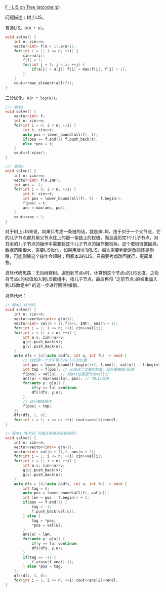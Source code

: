 [F - LIS on Tree (atcoder.jp)](https://atcoder.jp/contests/abc165/tasks/abc165_f)

问题描述：树上LIS。

普通LIS。`O(n * n)`。

```cpp
void solve() {
    int n; cin>>n;
    vector<int> f(n + 1),a(n+1);
    for(int i = 1; i <= n; ++i) {
        cin>>a[i];
        f[i] = 1;
        for(int j = 1; j < i; ++j) {
            if(a[i] > a[j]) f[i] = max(f[i], f[j] + 1);
        }
    }
    cout<<*max_element(all(f));
}
```

二分优化。`O(n * log(n))`。

```cpp
/// 版本1
void solve() {
    vector<int> f;
    int n; cin>>n;
    for(int i = 0; i < n; ++i) {
        int t; cin>>t;
        auto pos = lower_bound(all(f), t);
        if(pos == f.end()) f.push_back(t);
        else *pos = t;
    }
    cout<<f.size();
}
```

```cpp
/// 版本2
void solve() {
    int n; cin>>n;
    vector<int> f(n,INF);
    int ans = -1;
    for(int i = 0; i < n; ++i) {
        int t; cin>>t;
        int pos = lower_bound(all(f), t) - f.begin();
        f[pos] = t;
        ans = max(ans, pos);
    }
    cout<<ans + 1;
}
```

对于树上LIS来说，如果只考虑一条链的话，就是裸LIS。由于对于一个父节点，它的儿子节点都共用父节点往上的那一条链上的权值，而且遍历完1个儿子节点，对其余的儿子节点的操作中需要将这个儿子节点的操作撤销掉。这个撤销很像回溯。数据范围很大，需要LIS优化，如果用版本1的LIS，每次需要判断是改回还是删除，可能删除这个操作会超时；用版本2的LIS，只需要考虑改回就行，更简单些。

具体代码思路：无向树建树。遍历到节点`u`时，计算到这个节点`u`的LIS长度，之后将节点`u`的权值加入到LIS数组中，找儿子节点，最后再将 “之前节点`u`的权重加入到LIS数组中” 的这一步进行回溯/撤销。

具体代码：

```cpp
// 版本2 AC代码
void solve() {
    int n; cin>>n; 
    vector<vector<int>> g(n+1);
    vector<int> val(n + 1),f(n+1, INF), ans(n + 1);
    for(int i = 1; i <= n; ++i) cin>>val[i];
    for(int i = 1; i < n; ++i) {
        int u,v; cin>>u>>v;
        g[u].push_back(v);
        g[v].push_back(u);
    }
    auto dfs = [&](auto &&dfs, int u, int fu) -> void {
        // 找到第一个大于等于val[u]的位置
        int pos = lower_bound(f.begin()+1, f.end(), val[u]) - f.begin(); 
        int tmp = f[pos]; // 记录这个位置的权重，因为要撤销/回溯
        f[pos] = val[u]; // 将pos位置更改为val[u]
        ans[u] = max(ans[fu], pos); // 求LIS长度
        for(auto y: g[u]) {
            if(y == fu) continue;
            dfs(dfs, y,u);
        }
        // 进行撤销操作
        f[pos] = tmp;
    };
    dfs(dfs, 1, 0);
    for(int i = 1; i <= n; ++i) cout<<ans[i]<<endl;
}
```

```cpp
// 版本1 RE代码 可能还有错误没有找到》
void solve() {
    int n; cin>>n; 
    vector<vector<int>> g(n+1);
    vector<int> val(n + 1),f, ans(n + 1);
    for(int i = 1; i <= n; ++i) cin>>val[i];
    for(int i = 1; i < n; ++i) {
        int u,v; cin>>u>>v;
        g[u].push_back(v);
        g[v].push_back(u);
    }
    auto dfs = [&](auto &&dfs, int u, int fu) -> void {
        int tag = 0;
        auto pos = lower_bound(all(f), val[u]);
        int len = pos - f.begin() + 1;
        if(pos == f.end()) {
            tag = -1;
            f.push_back(val[u]);
        } else {
            tag = *pos;
            *pos = val[u];
        }
        ans[u] = len;
        for(auto y: g[u]) {
            if(y == fu) continue;
            dfs(dfs, y,u);
        }
        if(tag == -1) {
            f.erase(f.end()-1);
        } else *pos = tag;
    };
    dfs(dfs, 1, 0);
    for(int i = 1; i <= n; ++i) cout<<ans[i]<<endl;
}
```

